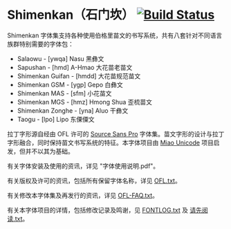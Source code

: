 # Shimenkan（石门坎） [![Build Status](http://build.palaso.org/app/rest/builds/buildType:Fonts_Shimenkan/statusIcon)](http://build.palaso.org/viewType.html?buildTypeId=Fonts_Shimenkan&guest=1)

Shimenkan 字体集支持各种使用伯格里苗文的书写系统，共有八套针对不同语言族群特别需要的字体包：

- Salaowu - [ywqa] Nasu 黑彝文
- Sapushan - [hmd] A-Hmao 大花苗老苗文
- Shimenkan Guifan -  [hmdd] 大花苗规范苗文
- Shimenkan GSM -  [ygp] Gepo 白彝文
- Shimenkan MAS - [sfm] 小花苗文
- Shimenkan MGS - [hmz] Hmong Shua 歪梳苗文
- Shimenkan Zonghe - [yna] Aluo 干彝文
- Taogu - [lpo] Lipo 东傈僳文

拉丁字形源自经由 OFL 许可的 [Source Sans Pro](https://github.com/adobe-fonts/source-sans-pro) 字体集。苗文字形的设计与拉丁字形融合，同时保持苗文书写系统的特征。本字体项目由 [Miao Unicode](https://github.com/phjamr/MiaoUnicode) 项目启发，但并不以其为基础。

有关字体安装及使用的资讯，详见 "字体使用说明.pdf"。

有关版权及许可的资讯，包括所有保留字体名称，详见 [OFL.txt](OFL.txt)。

有关修改本字体集及再发行的资讯，详见 [OFL-FAQ.txt](OFL-FAQ.txt)。

有关本字体项目的详情，包括修改记录及鸣谢，见 [FONTLOG.txt](FONTLOG.txt) 及 [请先阅读.txt](请先阅读.txt)。

